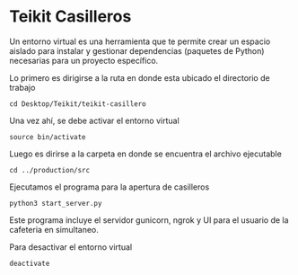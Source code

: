 # Teikit Casilleros

Un entorno virtual es una herramienta que te permite crear un espacio aislado para instalar y gestionar dependencias (paquetes de Python) necesarias para un proyecto específico.

Lo primero es dirigirse a la ruta en donde esta ubicado el directorio de trabajo
```
cd Desktop/Teikit/teikit-casillero
```

Una vez ahí, se debe activar el entorno virtual
```
source bin/activate
```

Luego es dirirse a la carpeta en donde se encuentra el archivo ejecutable
```
cd ../production/src
```

Ejecutamos el programa para la apertura de casilleros
```
python3 start_server.py
```
Este programa incluye el servidor gunicorn, ngrok y UI para el usuario de la cafeteria en simultaneo.

Para desactivar el entorno virtual
```
deactivate
```